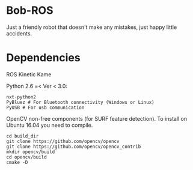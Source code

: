 # Bob-ROS
Just a friendly robot that doesn't make any mistakes, just happy little accidents.

# Dependencies
ROS Kinetic Kame

Python 2.6 =< Ver < 3.0:
```
nxt-python2
PyBluez # For Bluetooth connectivity (Windows or Linux)
PyUSB # For usb communication
```

OpenCV non-free components (for SURF feature detection).
To install on Ubuntu 16.04 you need to compile.

```
cd build_dir
git clone https://github.com/opencv/opencv
git clone https://github.com/opencv/opencv_contrib
mkdir opencv/build
cd opencv/build
cmake -D 

```
